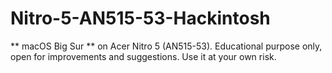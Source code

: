 # Nitro-5-AN515-53-Hackintosh
** macOS Big Sur ** on Acer Nitro 5 (AN515-53). Educational purpose only, open for improvements and suggestions. Use it at your own risk.
